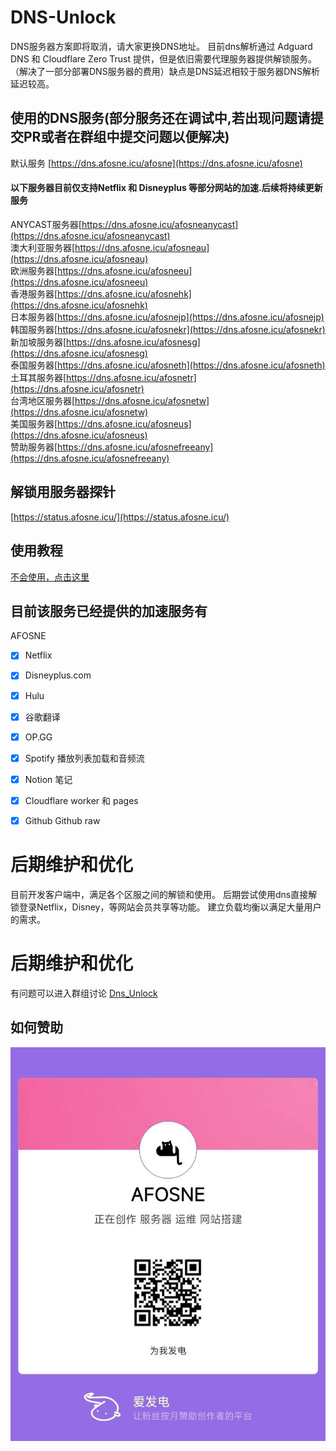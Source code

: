 # DNS-Unlock
  DNS服务器方案即将取消，请大家更换DNS地址。
  目前dns解析通过 Adguard DNS 和 Cloudflare Zero Trust 提供，但是依旧需要代理服务器提供解锁服务。（解决了一部分部署DNS服务器的费用）缺点是DNS延迟相较于服务器DNS解析延迟较高。

## 使用的DNS服务(部分服务还在调试中,若出现问题请提交PR或者在群组中提交问题以便解决)
默认服务 [https://dns.afosne.icu/afosne](https://dns.afosne.icu/afosne)<br/>
#### 以下服务器目前仅支持Netflix 和 Disneyplus 等部分网站的加速.后续将持续更新服务
ANYCAST服务器[https://dns.afosne.icu/afosneanycast](https://dns.afosne.icu/afosneanycast)<br/>
澳大利亚服务器[https://dns.afosne.icu/afosneau](https://dns.afosne.icu/afosneau)<br/>
欧洲服务器[https://dns.afosne.icu/afosneeu](https://dns.afosne.icu/afosneeu)<br/>
香港服务器[https://dns.afosne.icu/afosnehk](https://dns.afosne.icu/afosnehk)<br/>
日本服务器[https://dns.afosne.icu/afosnejp](https://dns.afosne.icu/afosnejp)<br/>
韩国服务器[https://dns.afosne.icu/afosnekr](https://dns.afosne.icu/afosnekr)<br/>
新加坡服务器[https://dns.afosne.icu/afosnesg](https://dns.afosne.icu/afosnesg)<br/>
泰国服务器[https://dns.afosne.icu/afosneth](https://dns.afosne.icu/afosneth)<br/>
土耳其服务器[https://dns.afosne.icu/afosnetr](https://dns.afosne.icu/afosnetr)<br/>
台湾地区服务器[https://dns.afosne.icu/afosnetw](https://dns.afosne.icu/afosnetw)<br/>
美国服务器[https://dns.afosne.icu/afosneus](https://dns.afosne.icu/afosneus)<br/>
赞助服务器[https://dns.afosne.icu/afosnefreeany](https://dns.afosne.icu/afosnefreeany)<br/>

## 解锁用服务器探针
[https://status.afosne.icu/](https://status.afosne.icu/)



## 使用教程

[不会使用，点击这里](/tutorial.md)


## 目前该服务已经提供的加速服务有
AFOSNE
- [x] Netflix 
- [x] Disneyplus.com 
- [x] Hulu 
- [x] 谷歌翻译
- [x] OP.GG
- [x] Spotify 播放列表加载和音频流
- [x] Notion 笔记
- [x] Cloudflare worker 和 pages
- [x] Github Github raw


# 后期维护和优化
目前开发客户端中，满足各个区服之间的解锁和使用。
后期尝试使用dns直接解锁登录Netflix，Disney，等网站会员共享等功能。
建立负载均衡以满足大量用户的需求。

# 后期维护和优化
有问题可以进入群组讨论 [Dns_Unlock](https://t.me/Dns_Unlock)
## 如何赞助
![爱发电](/img/afd.jpg)

